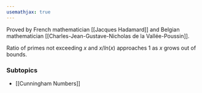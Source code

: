 ```yaml
---
usemathjax: true
---
```


Proved by French mathematician [[Jacques Hadamard]] and Belgian mathematician [[Charles-Jean-Gustave-Nicholas de la Vallée-Poussin]].

Ratio of primes not exceeding $x$ and $x / ln(x)$ approaches 1 as $x$ grows out of bounds.

### Subtopics
- [[Cunningham Numbers]]